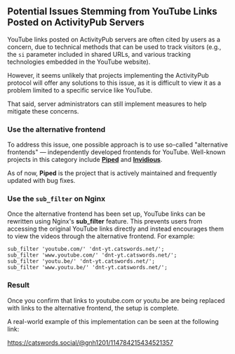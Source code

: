## Potential Issues Stemming from YouTube Links Posted on ActivityPub Servers
YouTube links posted on ActivityPub servers are often cited by users as a concern, due to technical methods that can be used to track visitors (e.g., the `si` parameter included in shared URLs, and various tracking technologies embedded in the YouTube website).

However, it seems unlikely that projects implementing the ActivityPub protocol will offer any solutions to this issue, as it is difficult to view it as a problem limited to a specific service like YouTube.

That said, server administrators can still implement measures to help mitigate these concerns.

### Use the alternative frontend
To address this issue, one possible approach is to use so-called "alternative frontends" — independently developed frontends for YouTube. Well-known projects in this category include [**Piped**](https://github.com/TeamPiped/Piped) and [**Invidious**](https://github.com/iv-org/invidious).

As of now, **Piped** is the project that is actively maintained and frequently updated with bug fixes.

### Use the `sub_filter` on Nginx
Once the alternative frontend has been set up, YouTube links can be rewritten using Nginx's **sub\_filter** feature. This prevents users from accessing the original YouTube links directly and instead encourages them to view the videos through the alternative frontend. For example:

```
sub_filter 'youtube.com/' 'dnt-yt.catswords.net/';
sub_filter 'www.youtube.com/' 'dnt-yt.catswords.net/';
sub_filter 'youtu.be/' 'dnt-yt.catswords.net/';
sub_filter 'www.youtu.be/' 'dnt-yt.catswords.net/';
```

### Result
Once you confirm that links to youtube.com or youtu.be are being replaced with links to the alternative frontend, the setup is complete.

A real-world example of this implementation can be seen at the following link:

https://catswords.social/@gnh1201/114784215434521357
